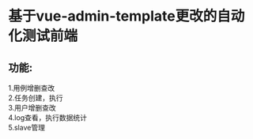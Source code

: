 # 基于vue-admin-template更改的自动化测试前端   
## 功能:   
1.用例增删查改    
2.任务创建，执行    
3.用户增删查改    
4.log查看，执行数据统计    
5.slave管理    
